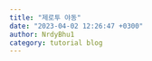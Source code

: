 ```yaml
---
title: "제로투 야동"
date: "2023-04-02 12:26:47 +0300"
author: NrdyBhu1
category: tutorial blog
---
```

